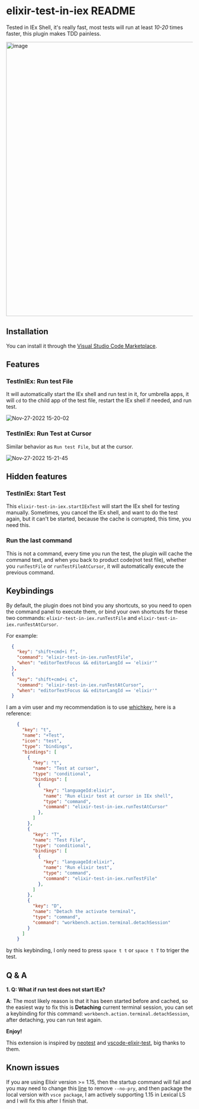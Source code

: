 # elixir-test-in-iex README

Tested in IEx Shell, it's really fast, most tests will run at least _10-20_ times faster, this plugin makes TDD painless.

<img width="741" alt="image" src="https://user-images.githubusercontent.com/12830256/203200498-e01683bd-3951-41b2-bd90-1ebbc0e44ed7.png">

## Installation

You can install it through the [Visual Studio Code Marketplace](https://marketplace.visualstudio.com/items?itemName=ScottMing.elixir-test-in-iex).

## Features

### TestInIEx: Run test File

It will automatically start the IEx shell and run test in it, for umbrella apps, it will `cd` to the child app of the test file, restart the IEx shell if needed, and run test.

![Nov-27-2022 15-20-02](https://user-images.githubusercontent.com/12830256/204124015-8ff0f905-36d0-4d00-b4c2-083b096a8906.gif)

### TestInIEx: Run Test at Cursor

Similar behavior as `Run test File`, but at the cursor.

![Nov-27-2022 15-21-45](https://user-images.githubusercontent.com/12830256/204124016-b48dab94-1a89-4863-b296-a7686cbc8d8c.gif)


## Hidden features

### TestInIEx: Start Test 

This `elixir-test-in-iex.startIExTest` will start the IEx shell for testing manually. Sometimes, you cancel the IEx shell, and want to do the test again, but it can't be started, because the cache is corrupted, this time, you need this.

### Run the last command

This is not a command, every time you run the test, the plugin will cache the command text, and when you back to product code(not test file), whether you `runTestFile` or `runTestFileAtCursor`, it will automatically execute the previous command.

## Keybindings

By default, the plugin does not bind you any shortcuts, so you need to open the command panel to execute them, or bind your own shortcuts for these two commands: `elixir-test-in-iex.runTestFile` and `elixir-test-in-iex.runTestAtCursor`.

For example:

```json
  {
    "key": "shift+cmd+i f",
    "command": "elixir-test-in-iex.runTestFile",
    "when": "editorTextFocus && editorLangId == 'elixir'"
  },
  {
    "key": "shift+cmd+i c",
    "command": "elixir-test-in-iex.runTestAtCursor",
    "when": "editorTextFocus && editorLangId == 'elixir'"
  }
```

I am a vim user and my recommendation is to use [whichkey](https://github.com/VSpaceCode/vscode-which-key), here is a reference:


```json
    {
      "key": "t",
      "name": "+Test",
      "icon": "test",
      "type": "bindings",
      "bindings": [
        {
          "key": "t",
          "name": "Test at cursor",
          "type": "conditional",
          "bindings": [
            {
              "key": "languageId:elixir",
              "name": "Run elixir test at cursor in IEx shell",
              "type": "command",
              "command": "elixir-test-in-iex.runTestAtCursor"
            },
          ]
        },
        {
          "key": "T",
          "name": "Test File",
          "type": "conditional",
          "bindings": [
            {
              "key": "languageId:elixir",
              "name": "Run elixir test",
              "type": "command",
              "command": "elixir-test-in-iex.runTestFile"
            },
          ]
        },
        {
          "key": "D",
          "name": "Detach the activate terminal",
          "type": "command",
          "command": "workbench.action.terminal.detachSession"
        }
      ]
    }
```

by this keybinding, I only need to press `space t t` or `space t T` to triger the test.

## Q & A

**1. Q: What if run test does not start IEx?**

**A**: The most likely reason is that it has been started before and cached, so the easiest way to fix this is **Detaching** current terminal session, you can set a keybinding for this command: `workbench.action.terminal.detachSession`, after detaching, you can run test again.

**Enjoy!**

This extension is inspired by [neotest](https://github.com/nvim-neotest/neotest) and [vscode-elixir-test](https://github.com/samuelpordeus/vscode-elixir-test]), big thanks to them.

## Known issues

If you are using Elixir version >= 1.15, then the startup command will fail and you may need to change this [line](https://github.com/scottming/vscode-elixir-test-in-iex/blob/cda8588e4aac15d04394ec714932212ba9c92b18/src/helpers/validations.ts#L30) to remove `--no-pry`, and then package the local version with `vsce package`, I am actively supporting 1.15 in Lexical LS and I will fix this after I finish that.
